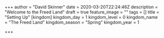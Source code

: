 +++
author = "David Skinner"
date = 2020-03-20T22:24:46Z
description = "Welcome to the Freed Land"
draft = true
feature_image = ""
tags = []
title = "Setting Up"
[kingdom]
kingdom_day = 1
kingdom_level = 0
kingdom_name = "The Freed Land"
kingdom_season = "Spring"
kingdom_year = 1

+++
